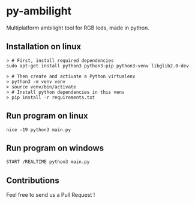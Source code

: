 # py-ambilight

Multiplatform ambilight tool for RGB leds, made in python.

## Installation on linux

```shell
> # First, install required dependencies
sudo apt-get install python3 python3-pip python3-venv libglib2.0-dev

> # Then create and activate a Python virtualenv
> python3 -m venv venv
> source venv/bin/activate
> # Install python dependencies in this venv
> pip install -r requirements.txt
```

## Run program on linux 

```shell
nice -19 python3 main.py
```

## Run program on windows

```shell
START /REALTIME python3 main.py
```

## Contributions


Feel free to send us a Pull Request !

